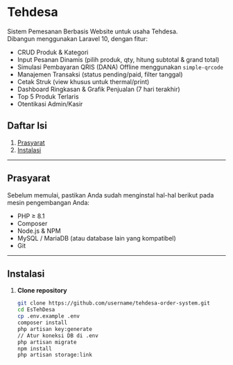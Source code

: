 # Tehdesa

Sistem Pemesanan Berbasis Website untuk usaha Tehdesa.  
Dibangun menggunakan Laravel 10, dengan fitur:
- CRUD Produk & Kategori
- Input Pesanan Dinamis (pilih produk, qty, hitung subtotal & grand total)
- Simulasi Pembayaran QRIS (DANA) Offline menggunakan `simple-qrcode`
- Manajemen Transaksi (status pending/paid, filter tanggal)
- Cetak Struk (view khusus untuk thermal/print)
- Dashboard Ringkasan & Grafik Penjualan (7 hari terakhir)
- Top 5 Produk Terlaris
- Otentikasi Admin/Kasir

## Daftar Isi

1. [Prasyarat](#prasyarat)  
2. [Instalasi](#instalasi)  

---

## Prasyarat

Sebelum memulai, pastikan Anda sudah menginstal hal-hal berikut pada mesin pengembangan Anda:

- PHP ≥ 8.1  
- Composer  
- Node.js & NPM  
- MySQL / MariaDB (atau database lain yang kompatibel)  
- Git  

---

## Instalasi

1. **Clone repository**  
   ```bash
   git clone https://github.com/username/tehdesa-order-system.git
   cd EsTehDesa
   cp .env.example .env
   composer install
   php artisan key:generate
   // Atur koneksi DB di .env
   php artisan migrate
   npm install
   php artisan storage:link
